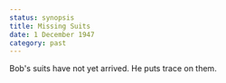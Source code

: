 ```yaml
---
status: synopsis
title: Missing Suits
date: 1 December 1947 
category: past
---
```

Bob's suits have not yet arrived. He puts trace on them. 
